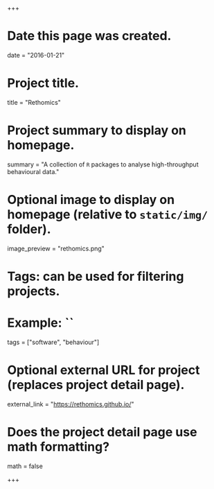+++
# Date this page was created.
date = "2016-01-21"

# Project title.
title = "Rethomics"

# Project summary to display on homepage.
summary = "A collection of `R` packages to analyse high-throughput behavioural data."

# Optional image to display on homepage (relative to `static/img/` folder).
image_preview = "rethomics.png"

# Tags: can be used for filtering projects.
# Example: ``
tags = ["software", "behaviour"]

# Optional external URL for project (replaces project detail page).
external_link = "https://rethomics.github.io/"

# Does the project detail page use math formatting?
math = false

+++

